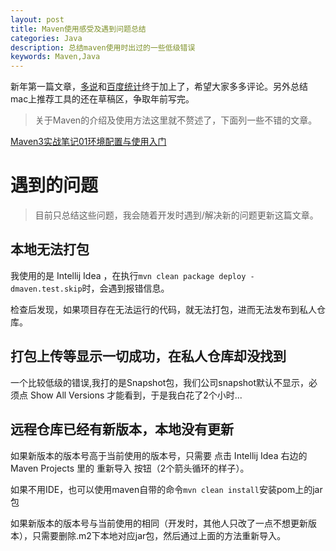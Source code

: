 ```yaml
---
layout: post
title: Maven使用感受及遇到问题总结
categories: Java
description: 总结maven使用时出过的一些低级错误
keywords: Maven,Java
---
```


新年第一篇文章，[多说](http://duoshuo.com/)和[百度统计](http://tongji.baidu.com/)终于加上了，希望大家多多评论。另外总结mac上推荐工具的还在草稿区，争取年前写完。

> 关于Maven的介绍及使用方法这里就不赘述了，下面列一些不错的文章。

[Maven3实战笔记01环境配置与使用入门](http://suhuanzheng7784877.iteye.com/blog/1066917)

# 遇到的问题

> 目前只总结这些问题，我会随着开发时遇到/解决新的问题更新这篇文章。

## 本地无法打包

我使用的是 Intellij Idea ，在执行`mvn clean package deploy -dmaven.test.skip`时，会遇到报错信息。

检查后发现，如果项目存在无法运行的代码，就无法打包，进而无法发布到私人仓库。

## 打包上传等显示一切成功，在私人仓库却没找到

一个比较低级的错误,我打的是Snapshot包，我们公司snapshot默认不显示，必须点 Show All Versions 才能看到，于是我白花了2个小时...

## 远程仓库已经有新版本，本地没有更新

如果新版本的版本号高于当前使用的版本号，只需要 点击 Intellij Idea 右边的Maven Projects 里的 重新导入 按钮（2个箭头循环的样子）。

如果不用IDE，也可以使用maven自带的命令`mvn clean install`安装pom上的jar包

如果新版本的版本号与当前使用的相同（开发时，其他人只改了一点不想更新版本），只需要删除.m2下本地对应jar包，然后通过上面的方法重新导入。



